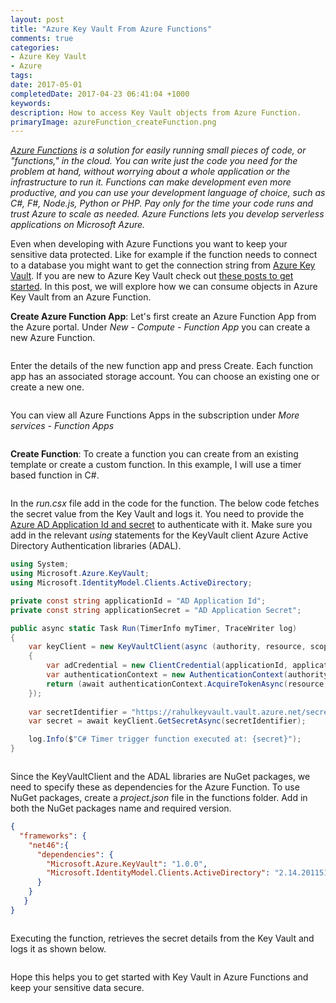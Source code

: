 ```yaml
---
layout: post
title: "Azure Key Vault From Azure Functions"
comments: true
categories: 
- Azure Key Vault
- Azure
tags: 
date: 2017-05-01
completedDate: 2017-04-23 06:41:04 +1000
keywords: 
description: How to access Key Vault objects from Azure Function.
primaryImage: azureFunction_createFunction.png
---
```


*[Azure Functions](https://docs.microsoft.com/en-us/azure/azure-functions/functions-overview) is a solution for easily running small pieces of code, or "functions," in the cloud. You can write just the code you need for the problem at hand, without worrying about a whole application or the infrastructure to run it. Functions can make development even more productive, and you can use your development language of choice, such as C#, F#, Node.js, Python or PHP. Pay only for the time your code runs and trust Azure to scale as needed. Azure Functions lets you develop serverless applications on Microsoft Azure.*

Even when developing with Azure Functions you want to keep your sensitive data protected. Like for example if the function needs to connect to a database you might want to get the connection string from [Azure Key Vault](http://www.rahulpnath.com/blog/getting-started-with-azure-key-vault/). If you are new to Azure Key Vault check out [these posts to get started](http://www.rahulpnath.com/blog/category/azure-key-vault/). In this post, we will explore how we can consume objects in Azure Key Vault from an Azure Function.

**Create Azure Function App**: Let's first create an Azure Function App from the Azure portal. Under *New - Compute - Function App* you can create a new Azure Function.

<img src="{{site.images_root}}/azureFunction_new.png" alt="" class="center" />

Enter the details of the new function app and press Create. Each function app has an associated storage account. You can choose an existing one or create a new one.

<img src="{{site.images_root}}/azureFunction_create.png" alt="" class="center" />

You can view all Azure Functions Apps in the subscription under *More services - Function Apps*

<img src="{{site.images_root}}/azureFunction_all.png" alt="" class="center" />

**Create Function**: To create a function you can create from an existing template or create a custom function. In this example, I will use a timer based function in C#. 

<img src="{{site.images_root}}/azureFunction_createFunction.png" alt="" class="center" />

In the *run.csx* file add in the code for the function. The below code fetches the secret value from the Key Vault and logs it. You need to provide the [Azure AD Application Id and secret](http://www.rahulpnath.com/blog/authenticating-a-client-application-with-azure-key-vault/) to authenticate with it. Make sure you add in the relevant *using* statements for the KeyVault client Azure Active Directory Authentication libraries (ADAL).

``` csharp
using System;
using Microsoft.Azure.KeyVault;
using Microsoft.IdentityModel.Clients.ActiveDirectory;

private const string applicationId = "AD Application Id";
private const string applicationSecret = "AD Application Secret";

public async static Task Run(TimerInfo myTimer, TraceWriter log)
{
    var keyClient = new KeyVaultClient(async (authority, resource, scope) =>
    {
        var adCredential = new ClientCredential(applicationId, applicationSecret);
        var authenticationContext = new AuthenticationContext(authority, null);
        return (await authenticationContext.AcquireTokenAsync(resource, adCredential)).AccessToken;
    });
    
    var secretIdentifier = "https://rahulkeyvault.vault.azure.net/secrets/mySecretName";
    var secret = await keyClient.GetSecretAsync(secretIdentifier);

    log.Info($"C# Timer trigger function executed at: {secret}"); 
}
```

<img src="{{site.images_root}}/azureFunction_code.png" alt="" class="center" />

Since the KeyVaultClient and the ADAL libraries are NuGet packages, we need to specify these as dependencies for the Azure Function. To use NuGet packages, create a *project.json* file in the functions folder. Add in both the NuGet packages name and required version.

``` json
{
  "frameworks": {
    "net46":{
      "dependencies": {
        "Microsoft.Azure.KeyVault": "1.0.0",
        "Microsoft.IdentityModel.Clients.ActiveDirectory": "2.14.201151115"
      }
    }
   }
}
```

<img src="{{site.images_root}}/azureFunction_nuget.png" alt="" class="center" />

Executing the function, retrieves the secret details from the Key Vault and logs it as shown below.

<img src="{{site.images_root}}/azureFunction_run.png" alt="" class="center" />

Hope this helps you to get started with Key Vault in Azure Functions and keep your sensitive data secure.
